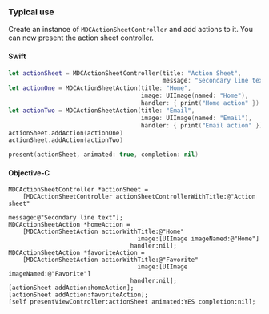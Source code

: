 ### Typical use

Create an instance of `MDCActionSheetController` and add actions to it. You can now 
present the action sheet controller.

<!--<div class="material-code-render" markdown="1">-->
#### Swift
```swift
let actionSheet = MDCActionSheetController(title: "Action Sheet", 
                                           message: "Secondary line text")
let actionOne = MDCActionSheetAction(title: "Home", 
                                     image: UIImage(named: "Home"), 
                                     handler: { print("Home action" })
let actionTwo = MDCActionSheetAction(title: "Email", 
                                     image: UIImage(named: "Email"), 
                                     handler: { print("Email action" })
actionSheet.addAction(actionOne)
actionSheet.addAction(actionTwo)

present(actionSheet, animated: true, completion: nil)
```

#### Objective-C

```objc
MDCActionSheetController *actionSheet =
    [MDCActionSheetController actionSheetControllerWithTitle:@"Action sheet"
                                                     message:@"Secondary line text"];
MDCActionSheetAction *homeAction = 
    [MDCActionSheetAction actionWithTitle:@"Home"
                                    image:[UIImage imageNamed:@"Home"]
                                  handler:nil];
MDCActionSheetAction *favoriteAction =
    [MDCActionSheetAction actionWithTitle:@"Favorite"
                                    image:[UIImage imageNamed:@"Favorite"]
                                  handler:nil];
[actionSheet addAction:homeAction];
[actionSheet addAction:favoriteAction];
[self presentViewController:actionSheet animated:YES completion:nil];
```
<!--</div>-->
